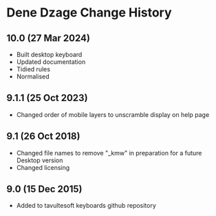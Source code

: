 Dene Dzage Change History
============================
10.0 (27 Mar 2024)
-----------------
* Built desktop keyboard
* Updated documentation
* Tidied rules
* Normalised

9.1.1 (25 Oct 2023)
-----------------
* Changed order of mobile layers to unscramble display on help page

9.1 (26 Oct 2018)
-----------------
* Changed file names to remove "_kmw" in preparation for a future Desktop version
* Changed licensing

9.0 (15 Dec 2015)
-----------------

* Added to tavultesoft keyboards github repository
